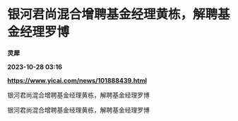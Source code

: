 # 银河君尚混合增聘基金经理黄栋，解聘基金经理罗博
**灵犀**

**2023-10-28 03:16**

**https://www.yicai.com/news/101888439.html**

银河君尚混合增聘基金经理黄栋，解聘基金经理罗博

银河君尚混合增聘基金经理黄栋，解聘基金经理罗博